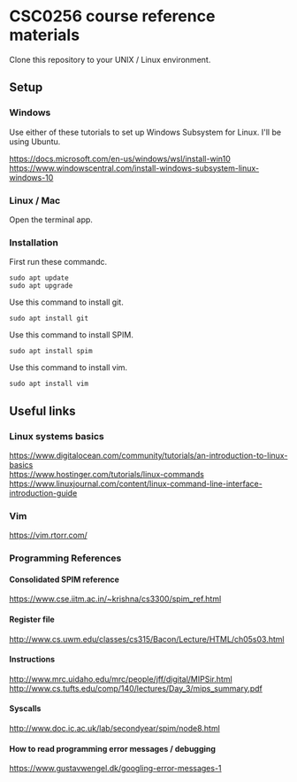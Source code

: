 # CSC0256 course reference materials
Clone this repository to your UNIX / Linux environment.
## Setup
### Windows
Use either of these tutorials to set up Windows Subsystem for Linux. I'll be using Ubuntu.

https://docs.microsoft.com/en-us/windows/wsl/install-win10  
https://www.windowscentral.com/install-windows-subsystem-linux-windows-10
### Linux / Mac
Open the terminal app.
### Installation
First run these commandc.

`sudo apt update`  
`sudo apt upgrade`

Use this command to install git.

`sudo apt install git`

Use this command to install SPIM.

`sudo apt install spim`

Use this command to install vim.

`sudo apt install vim`
## Useful links
### Linux systems basics
https://www.digitalocean.com/community/tutorials/an-introduction-to-linux-basics  
https://www.hostinger.com/tutorials/linux-commands  
https://www.linuxjournal.com/content/linux-command-line-interface-introduction-guide
### Vim
https://vim.rtorr.com/
### Programming References
#### Consolidated SPIM reference
https://www.cse.iitm.ac.in/~krishna/cs3300/spim_ref.html
#### Register file
http://www.cs.uwm.edu/classes/cs315/Bacon/Lecture/HTML/ch05s03.html
#### Instructions
http://www.mrc.uidaho.edu/mrc/people/jff/digital/MIPSir.html  
http://www.cs.tufts.edu/comp/140/lectures/Day_3/mips_summary.pdf
#### Syscalls
http://www.doc.ic.ac.uk/lab/secondyear/spim/node8.html
#### How to read programming error messages / debugging
https://www.gustavwengel.dk/googling-error-messages-1

